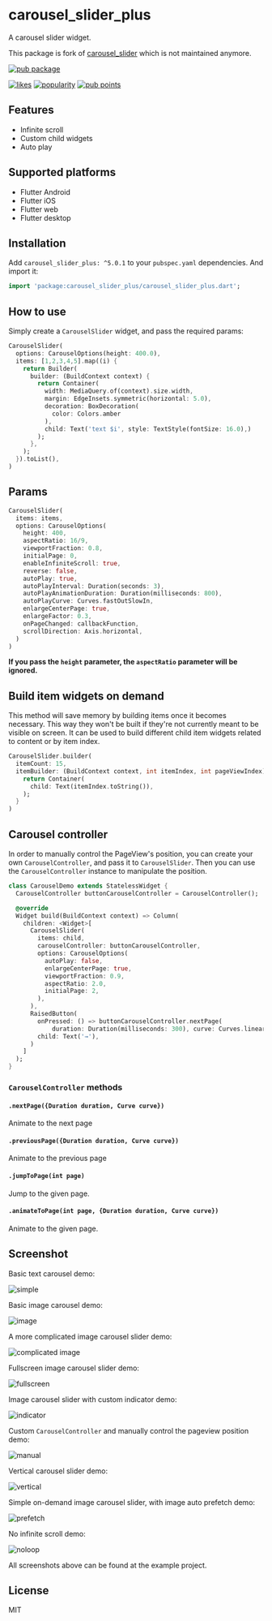 # carousel_slider_plus

A carousel slider widget.

This package is fork of [carousel_slider](https://pub.dev/packages/carousel_slider) which is not maintained anymore.

[![pub package](https://img.shields.io/pub/v/carousel_slider_plus.svg)](https://pub.dev/packages/carousel_slider_plus)

[![likes](https://img.shields.io/pub/likes/carousel_slider_plus)](https://pub.dev/packages/carousel_slider_plus/score)
[![popularity](https://img.shields.io/pub/popularity/carousel_slider_plus)](https://pub.dev/packages/carousel_slider_plus/score)
[![pub points](https://img.shields.io/pub/points/carousel_slider_plus)](https://pub.dev/packages/carousel_slider_plus/score)

## Features 

* Infinite scroll 
* Custom child widgets
* Auto play

## Supported platforms

* Flutter Android
* Flutter iOS
* Flutter web
* Flutter desktop

## Installation

Add `carousel_slider_plus: ^5.0.1` to your `pubspec.yaml` dependencies. And import it:

```dart
import 'package:carousel_slider_plus/carousel_slider_plus.dart';
```

## How to use

Simply create a `CarouselSlider` widget, and pass the required params:

```dart
CarouselSlider(
  options: CarouselOptions(height: 400.0),
  items: [1,2,3,4,5].map((i) {
    return Builder(
      builder: (BuildContext context) {
        return Container(
          width: MediaQuery.of(context).size.width,
          margin: EdgeInsets.symmetric(horizontal: 5.0),
          decoration: BoxDecoration(
            color: Colors.amber
          ),
          child: Text('text $i', style: TextStyle(fontSize: 16.0),)
        );
      },
    );
  }).toList(),
)
```

## Params

```dart
CarouselSlider(
  items: items,
  options: CarouselOptions(
    height: 400,
    aspectRatio: 16/9,
    viewportFraction: 0.8,
    initialPage: 0,
    enableInfiniteScroll: true,
    reverse: false,
    autoPlay: true,
    autoPlayInterval: Duration(seconds: 3),
    autoPlayAnimationDuration: Duration(milliseconds: 800),
    autoPlayCurve: Curves.fastOutSlowIn,
    enlargeCenterPage: true,
    enlargeFactor: 0.3,
    onPageChanged: callbackFunction,
    scrollDirection: Axis.horizontal,
  )
)
```

**If you pass the `height` parameter, the `aspectRatio` parameter will be ignored.**

## Build item widgets on demand

This method will save memory by building items once it becomes necessary. This way they won't be built if they're not currently meant to be visible on screen.
It can be used to build different child item widgets related to content or by item index.

```dart
CarouselSlider.builder(
  itemCount: 15,
  itemBuilder: (BuildContext context, int itemIndex, int pageViewIndex) {
    return Container(
      child: Text(itemIndex.toString()),
    );
  }
)
```

## Carousel controller

In order to manually control the PageView's position, you can create your own `CarouselController`, and pass it to `CarouselSlider`. Then you can use the `CarouselController` instance to manipulate the position.

```dart 
class CarouselDemo extends StatelessWidget {
  CarouselController buttonCarouselController = CarouselController();

  @override
  Widget build(BuildContext context) => Column(
    children: <Widget>[
      CarouselSlider(
        items: child,
        carouselController: buttonCarouselController,
        options: CarouselOptions(
          autoPlay: false,
          enlargeCenterPage: true,
          viewportFraction: 0.9,
          aspectRatio: 2.0,
          initialPage: 2,
        ),
      ),
      RaisedButton(
        onPressed: () => buttonCarouselController.nextPage(
            duration: Duration(milliseconds: 300), curve: Curves.linear),
        child: Text('→'),
      )
    ]
  );
}
```

### `CarouselController` methods

#### `.nextPage({Duration duration, Curve curve})`

Animate to the next page

#### `.previousPage({Duration duration, Curve curve})`

Animate to the previous page

#### `.jumpToPage(int page)`

Jump to the given page.

#### `.animateToPage(int page, {Duration duration, Curve curve})`

Animate to the given page.

## Screenshot

Basic text carousel demo:

![simple](screenshot/basic.gif)

Basic image carousel demo:

![image](screenshot/image.gif)

A more complicated image carousel slider demo:

![complicated image](screenshot/complicated-image.gif)

Fullscreen image carousel slider demo:

![fullscreen](screenshot/fullscreen.gif)

Image carousel slider with custom indicator demo:

![indicator](screenshot/indicator.gif)

Custom `CarouselController` and manually control the pageview position demo:

![manual](screenshot/manually.gif)

Vertical carousel slider demo:

![vertical](screenshot/vertical.gif)

Simple on-demand image carousel slider, with image auto prefetch demo:

![prefetch](screenshot/preload.gif)

No infinite scroll demo:

![noloop](screenshot/noloop.gif)

All screenshots above can be found at the example project.

## License

MIT
